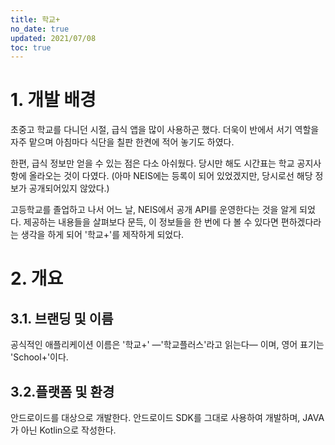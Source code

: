 ```yaml
---
title: 학교+
no_date: true
updated: 2021/07/08
toc: true
---
```


# 1. 개발 배경

초중고 학교를 다니던 시절, 급식 앱을 많이 사용하곤 했다. 더욱이 반에서 서기 역할을 자주 맡으며 아침마다 식단을 칠판 한켠에 적어 놓기도 하였다.

한편, 급식 정보만 얻을 수 있는 점은 다소 아쉬웠다. 당시만 해도 시간표는 학교 공지사항에 올라오는 것이 다였다. (아마 NEIS에는 등록이 되어 있었겠지만, 당시로선 해당 정보가 공개되어있지 않았다.)

고등학교를 졸업하고 나서 어느 날, NEIS에서 공개 API를 운영한다는 것을 알게 되었다. 제공하는 내용들을 살펴보다 문득, 이 정보들을 한 번에 다 볼 수 있다면 편하겠다라는 생각을 하게 되어 '학교+'를 제작하게 되었다.

# 2. 개요

## 3.1. 브랜딩 및 이름

공식적인 애플리케이션 이름은 '학교\+' —'학교플러스'라고 읽는다— 이며, 영어 표기는 'School\+'이다.

## 3.2.플랫폼 및 환경

안드로이드를 대상으로 개발한다. 안드로이드 SDK를 그대로 사용하여 개발하며, JAVA가 아닌 Kotlin으로 작성한다.
